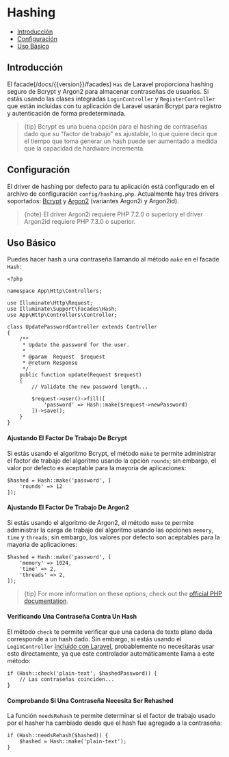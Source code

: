 # Hashing

- [Introducción](#introduction)
- [Configuración](#configuration)
- [Uso Básico](#basic-usage)

<a name="introduction"></a>
## Introducción

El facade(/docs/{{version}}/facades) `Has` de Laravel proporciona hashing seguro de Bcrypt y Argon2 para almacenar contraseñas de usuarios. Si estás usando las clases integradas `LoginController` y `RegisterController` que están incluidas con tu aplicación de Laravel usarán Bcrypt para registro y autenticación de forma predeterminada.

> {tip} Bcrypt es una buena opción para el hashing de contraseñas dado que su "factor de trabajo" es ajustable, lo que quiere decir que el tiempo que toma generar un hash puede ser aumentado a medida que la capacidad de hardware incrementa.

<a name="configuration"></a>
## Configuración

El driver de hashing por defecto para tu aplicación está configurado en el archivo de configuración `config/hashing.php`. Actualmente hay tres drivers soportados: [Bcrypt](https://en.wikipedia.org/wiki/Bcrypt) y [Argon2](https://en.wikipedia.org/wiki/Argon2) (variantes Argon2i y Argon2id).

> {note} El driver Argon2i requiere PHP 7.2.0 o superiory el driver Argon2id requiere PHP 7.3.0 o superior.

<a name="basic-usage"></a>
## Uso Básico

Puedes hacer hash a una contraseña llamando al método `make` en el facade `Hash`:

    <?php

    namespace App\Http\Controllers;

    use Illuminate\Http\Request;
    use Illuminate\Support\Facades\Hash;
    use App\Http\Controllers\Controller;

    class UpdatePasswordController extends Controller
    {
        /**
         * Update the password for the user.
         *
         * @param  Request  $request
         * @return Response
         */
        public function update(Request $request)
        {
            // Validate the new password length...

            $request->user()->fill([
                'password' => Hash::make($request->newPassword)
            ])->save();
        }
    }

#### Ajustando El Factor De Trabajo De Bcrypt

Si estás usando el algoritmo Bcrypt, el método `make` te permite administrar el factor de trabajo del algoritmo usando la opción `rounds`; sin embargo, el valor por defecto es aceptable para la mayoria de aplicaciones:

    $hashed = Hash::make('password', [
        'rounds' => 12
    ]);

#### Ajustando El Factor De Trabajo De Argon2

Si estás usando el algoritmo de Argon2, el método `make` te permite administrar la carga de trabajo del algoritmo usando las opciones `memory`, `time` y `threads`; sin embargo, los valores por defecto son aceptables para la mayoria de aplicaciones:

    $hashed = Hash::make('password', [
        'memory' => 1024,
        'time' => 2,
        'threads' => 2,
    ]);

> {tip} For more information on these options, check out the [official PHP documentation](https://secure.php.net/manual/en/function.password-hash.php).

#### Verificando Una Contraseña Contra Un Hash

El método `check` te permite verificar que una cadena de texto plano dada corresponde a un hash dado. Sin embargo, si estás usando el `LoginController` [incluido con Laravel](/docs/{{version}}/authentication), probablemente no necesitarás usar esto directamente, ya que este controlador automáticamente llama a este método:

    if (Hash::check('plain-text', $hashedPassword)) {
        // Las contraseñas coinciden...
    }

#### Comprobando Si Una Contraseña Necesita Ser Rehashed

La función `needsRehash` te permite determinar si el factor de trabajo usado por el hasher ha cambiado desde que el hash fue agregado a la contraseña:

    if (Hash::needsRehash($hashed)) {
        $hashed = Hash::make('plain-text');
    }
